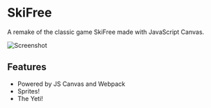 # SkiFree

A remake of the classic game SkiFree made with JavaScript Canvas.

![Screenshot]('./images/screenshot.png')

## Features

* Powered by JS Canvas and Webpack
* Sprites!
* The Yeti!
